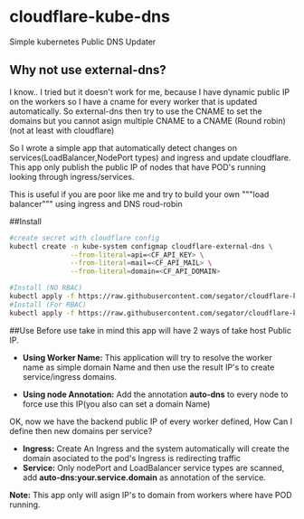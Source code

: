 # cloudflare-kube-dns
Simple kubernetes Public DNS Updater

## Why not use external-dns?
I know.. I tried but it doesn't work for me, because I have dynamic public IP on the workers so I have a cname for every worker that is 
updated automatically.
So external-dns then try to use the CNAME to set the domains but you cannot asign multiple CNAME to a CNAME (Round robin) (not at least with cloudflare)

So I wrote a simple app that automatically detect changes on services(LoadBalancer,NodePort types) and ingress and update cloudflare.
This app only publish the public IP of nodes that have POD's running  looking through ingress/services.

This is useful if you are poor like me and try to build your own """load balancer""" using ingress and DNS roud-robin

##Install

```bash
#create secret with cloudflare config
kubectl create -n kube-system configmap cloudflare-external-dns \
               --from-literal=api=<CF_API_KEY> \
               --from-literal=mail=<CF_API_MAIL> \
               --from-literal=domain=<CF_API_DOMAIN>

#Install (NO RBAC)
kubectl apply -f https://raw.githubusercontent.com/segator/cloudflare-kube-dns/master/k8s.yaml
#Install (For RBAC)
kubectl apply -f https://raw.githubusercontent.com/segator/cloudflare-kube-dns/master/k8s-rbac.yaml

```

##Use
Before use take in mind this app will have 2 ways of take host Public IP.
* **Using Worker Name:** This application will try to resolve the worker name as simple domain
Name and then use the result IP's to create service/ingress domains.

* **Using node Annotation:** Add the annotation **auto-dns** to every node to force use this IP(you also can set a domain Name) 


OK, now we have the backend public IP of every worker defined, How Can I define then
new domains per service?

* **Ingress:** Create An Ingress and the system automatically will create the domain asociated to the pod's Ingress is redirecting traffic
* **Service:** Only nodePort and LoadBalancer service types are scanned, add **auto-dns:your.service.domain** as annotation of the service.

**Note:** This app only will asign IP's to domain from workers where have POD running.